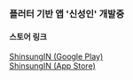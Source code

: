 
### 플러터 기반 앱 '신성인' 개발중

#### 스토어 링크
[ShinsungIN (Google Play)](https://play.google.com/store/apps/details?id=com.underconnor.shinsungIN)  
[ShinsungIN (App Store)](https://apps.apple.com/kr/app/%EC%8B%A0%EC%84%B1%EC%9D%B8/id6478204103)

<!--/
**underconnor/underconnor** is a ✨ _special_ ✨ repository because its `README.md` (this file) appears on your GitHub profile.

Here are some ideas to get you started:

- 🔭 I’m currently working on ...
- 🌱 I’m currently learning ...
- 👯 I’m looking to collaborate on ...
- 🤔 I’m looking for help with ...
- 💬 Ask me about ...
- 📫 How to reach me: ...
- 😄 Pronouns: ...
- ⚡ Fun fact: ...
-->
